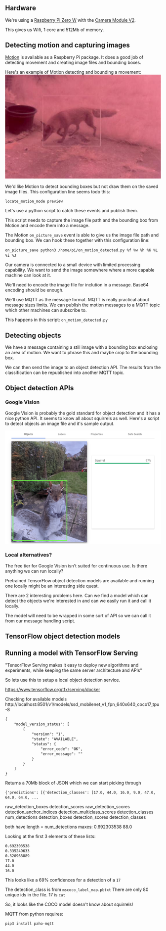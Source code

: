 ## Hardware

We're using a [Raspberry Pi Zero W](https://www.raspberrypi.org/products/raspberry-pi-zero-w/) with the
[Camera Module V2](https://www.raspberrypi.org/products/camera-module-v2/).

This gives us Wifi, 1 core and 512Mb of memory.


## Detecting motion and capturing images
[Motion](https://motion-project.github.io) is available as a Raspberry Pi package.
It does a good job of detecting movement and creating image files and bounding boxes.

Here's an example of Motion detecting and bounding a movement:
![This is not a squirrel](images/not_squirrel.jpg)


We'd like Motion to detect bounding boxes but not draw them on the saved image files.
This configuration line seems todo this:
```
locate_motion_mode preview
```

Let's use a python script to catch these events and publish them.

This script needs to capture the image file path and the bounding box from Motion and encode them into a message.

The Motion `on_picture_save` event is able to give us the image file path and bounding box.
We can hook these together with this configuration line:

`on_picture_save python3 /home/pi/on_motion_detected.py %f %w %h %K %L %i %J`

Our camera is connected to a small device with limited processing capability.
We want to send the image somewhere where a more capable machine can look at it.

We'll need to encode the image file for inclution in a message.
Base64 encoding should be enough.

We'll use MQTT as the message format. MQTT is really practical about message sizes limits.
We can publish the motion messages to a MQTT topic which other machines can subscribe to.

This happens in this script:
`on_motion_detected.py`


## Detecting objects

We have a message containing a still image with a bounding box enclosing an area of motion.
We want to phrase this and maybe crop to the bounding box.

We can then send the image to an object detection API.
The results from the classification can be republished into another MQTT topic.


## Object detection APIs

### Google Vision

Google Vision is probably the gold standard for object detection and it has a nice python API.
It seems to know all about squirrels as well.
Here's a script to detect objects an image file and it's sample output.

![Google Vision output](google_vision.png)

### Local alternatives?

The free tier for Google Vision isn't suited for continuous use.
Is there anything we can run locally?

Pretrained TensorFlow object detection models are available and running one locally might be an interesting side quest.

There are 2 interesting problems here. Can we find a model which can detect the objects we're interested in and
can we easily run it and call it locally.

The model will need to be wrapped in some sort of API so we can call it from our message handling script.



## TensorFlow object detection models





## Running a model with TensorFlow Serving

"TensorFlow Serving makes it easy to deploy new algorithms and experiments, while keeping the same server architecture and APIs"

So lets use this to setup a local object detection service.

https://www.tensorflow.org/tfx/serving/docker


Checking for available models
http://localhost:8501/v1/models/ssd_mobilenet_v1_fpn_640x640_coco17_tpu-8

```
{
    "model_version_status": [
        {
            "version": "1",
            "state": "AVAILABLE",
            "status": {
                "error_code": "OK",
                "error_message": ""
            }
        }
    ]
}
```


Returns a 70Mb block of JSON which we can start picking through

```
{'predictions': [{'detection_classes': [17.0, 44.0, 16.0, 9.0, 47.0, 64.0, 64.0, ...
```


raw_detection_boxes
detection_scores
raw_detection_scores
detection_anchor_indices
detection_multiclass_scores
detection_classes
num_detections
detection_boxes
detection_scores
detection_classes

both have length = num_detections
maxes:
0.692303538
88.0

Looking at the first 3 elements of these lists:
```
0.692303538
0.335249633
0.320963889
17.0
44.0
16.0
```

This looks like a 69% confidences for a detection of a `17`

The detection_class is from `mscoco_label_map.pbtxt`
There are only 80 unique ids in the file. 17 is `cat`

So, it looks like the COCO model doesn't know about squirrels!




MQTT from python requires:

```
pip3 install paho-mqtt
```



